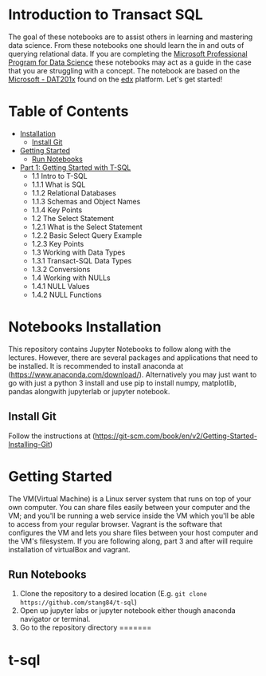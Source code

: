 # Introduction to Transact SQL
The goal of these notebooks are to assist others in learning and mastering data science. From these notebooks one should learn the in and outs of querying relational data. If you are completing the [Microsoft Professional Program for Data Science](https://academy.microsoft.com/en-us/professional-program/tracks/data-science/) these notebooks may act as a guide in the case that you are struggling with a concept. The notebook are based on the 
[Microsoft - DAT201x](https://www.edx.org/course/querying-data-with-transact-sql-2) found on the [edx](https://www.edx.org/) platform. Let's get started!
 
Table of Contents
=================

  * [Installation](#notebooks-installation)
    * [Install Git](#install-git)
  * [Getting Started](#getting-started)
    * [Run Notebooks](#run-notebooks)
  * [Part 1: Getting Started with T-SQL](Getting-Started-with-T-SQL.ipynb)
    * 1.1 Intro to T-SQL
     * 1.1.1 What is SQL
     * 1.1.2 Relational Databases
     * 1.1.3 Schemas and Object Names
     * 1.1.4 Key Points
    * 1.2 The Select Statement 
     * 1.2.1 What is the Select Statement
     * 1.2.2 Basic Select Query Example
     * 1.2.3 Key Points
    * 1.3 Working with Data Types
     * 1.3.1 Transact-SQL Data Types
     * 1.3.2 Conversions
    * 1.4 Working with NULLs
     * 1.4.1 NULL Values
     * 1.4.2 NULL Functions

# Notebooks Installation
This repository contains Jupyter Notebooks to follow along with the lectures. However, there are several packages and applications that need to be installed. It is recommended to install anaconda at (https://www.anaconda.com/download/). Alternatively you may just want to go with just a python 3 install and use pip to install numpy, matplotlib, pandas alongwith jupyterlab or jupyter notebook.

## Install Git
Follow the instructions at (https://git-scm.com/book/en/v2/Getting-Started-Installing-Git)

# Getting Started
The VM(Virtual Machine) is a Linux server system that runs on top of your own computer. You can share files easily between your computer and the VM; and you'll be running a web service inside the VM which you'll be able to access from your regular browser. Vagrant is the software that configures the VM and lets you share files between your host computer and the VM's filesystem. If you are following along, part 3 and after will require installation of virtualBox and vagrant. 

## Run Notebooks
1. Clone the repository to a desired location (E.g. `git clone https://github.com/stang84/t-sql`)
2. Open up jupyter labs or jupyter notebook either though anaconda navigator or terminal. 
3. Go to the repository directory
=======
# t-sql
# 
#
